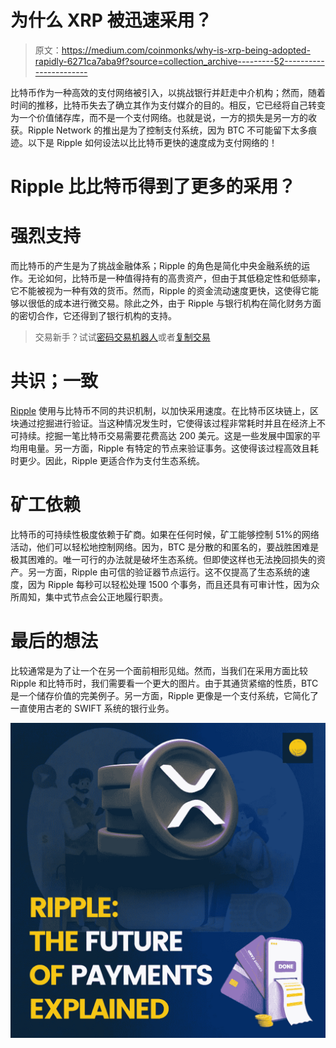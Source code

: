 # 为什么 XRP 被迅速采用？

> 原文：<https://medium.com/coinmonks/why-is-xrp-being-adopted-rapidly-6271ca7aba9f?source=collection_archive---------52----------------------->

比特币作为一种高效的支付网络被引入，以挑战银行并赶走中介机构；然而，随着时间的推移，比特币失去了确立其作为支付媒介的目的。相反，它已经将自己转变为一个价值储存库，而不是一个支付网络。也就是说，一方的损失是另一方的收获。Ripple Network 的推出是为了控制支付系统，因为 BTC 不可能留下太多痕迹。以下是 Ripple 如何设法以比比特币更快的速度成为支付网络的！

# Ripple 比比特币得到了更多的采用？

# 强烈支持

而比特币的产生是为了挑战金融体系；Ripple 的角色是简化中央金融系统的运作。无论如何，比特币是一种值得持有的高贵资产，但由于其低稳定性和低频率，它不能被视为一种有效的货币。然而，Ripple 的资金流动速度更快，这使得它能够以很低的成本进行微交易。除此之外，由于 Ripple 与银行机构在简化财务方面的密切合作，它还得到了银行机构的支持。

> 交易新手？试试[密码交易机器人](/coinmonks/crypto-trading-bot-c2ffce8acb2a)或者[复制交易](/coinmonks/top-10-crypto-copy-trading-platforms-for-beginners-d0c37c7d698c)

# 共识；一致

[Ripple](https://www.coindhan.com/trading/xrpinr) 使用与比特币不同的共识机制，以加快采用速度。在比特币区块链上，区块通过挖掘进行验证。当这种情况发生时，它使得该过程非常耗时并且在经济上不可持续。挖掘一笔比特币交易需要花费高达 200 美元。这是一些发展中国家的平均用电量。另一方面，Ripple 有特定的节点来验证事务。这使得该过程高效且耗时更少。因此，Ripple 更适合作为支付生态系统。

# 矿工依赖

比特币的可持续性极度依赖于矿商。如果在任何时候，矿工能够控制 51%的网络活动，他们可以轻松地控制网络。因为，BTC 是分散的和匿名的，要战胜困难是极其困难的。唯一可行的办法就是破坏生态系统。但即使这样也无法挽回损失的资产。另一方面，Ripple 由可信的验证器节点运行。这不仅提高了生态系统的速度，因为 Ripple 每秒可以轻松处理 1500 个事务，而且还具有可审计性，因为众所周知，集中式节点会公正地履行职责。

# 最后的想法

比较通常是为了让一个在另一个面前相形见绌。然而，当我们在采用方面比较 Ripple 和比特币时，我们需要看一个更大的图片。由于其通货紧缩的性质，BTC 是一个储存价值的完美例子。另一方面，Ripple 更像是一个支付系统，它简化了一直使用古老的 SWIFT 系统的银行业务。

![](img/1b1b16e6342d5e245974309bfe979ab1.png)